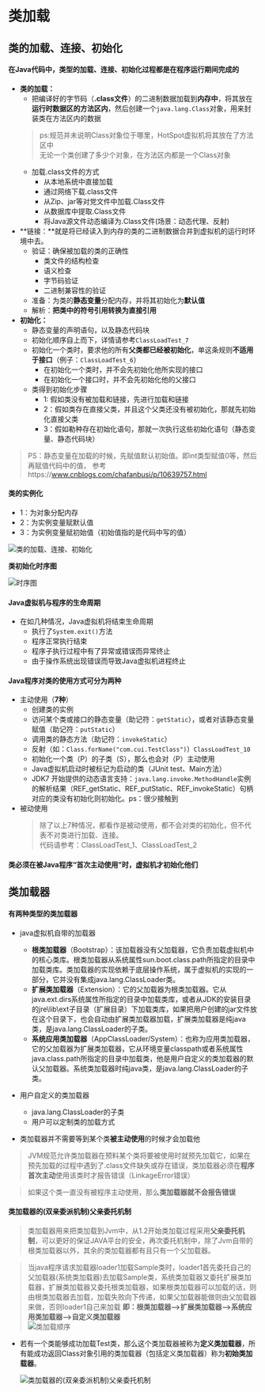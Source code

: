 # 类加载
## 类的加载、连接、初始化
#### 在Java代码中，类型的加载、连接、初始化过程都是在程序运行期间完成的
- **类的加载：**
  - 把编译好的字节码（**.class文件**）的二进制数据加载到**内存中**，将其放在**运行时数据区的方法区内**，然后创建一个`java.lang.Class`对象，用来封装类在方法区内的数据
  >ps:规范并未说明Class对象位于哪里，HotSpot虚拟机将其放在了方法区中</br>
  >无论一个类创建了多少个对象，在方法区内都是一个Class对象
  - 加载.class文件的方式
    - 从本地系统中直接加载
    - 通过网络下载.class文件
    - 从Zip、jar等对党文件中加载.Class文件
    - 从数据库中提取.Class文件
    - 将Java源文件动态编译为.Class文件(场景：动态代理、反射)
- **链接：**就是将已经读入到内存的类的二进制数据合并到虚拟机的运行时环境中去。
    - 验证：确保被加载的类的正确性
      - 类文件的结构检查
      - 语义检查
      - 字节码验证
      - 二进制兼容性的验证
    - 准备：为类的**静态变量**分配内存，并将其初始化为**默认值**
    - 解析：**把类中的符号引用转换为直接引用**
- **初始化：**
  - 静态变量的声明语句，以及静态代码块
  - 初始化顺序自上而下，详情请参考`ClassLoadTest_7`
  - 初始化一个类时，要求他的所有**父类都已经被初始化**，单这条规则**不适用于接口**（例子：`ClassLoadTest_6`）
    - 在初始化一个类时，并不会先初始化他所实现的接口
    - 在初始化一个接口时，并不会先初始化他的父接口
  - 类得到初始化步骤
    - 1: 假如类没有被加载和链接，先进行加载和链接
    - 2：假如类存在直接父类，并且这个父类还没有被初始化，那就先初始化直接父类
    - 3：假如勒种存在初始化语句，那就一次执行这些初始化语句（静态变量、静态代码块）

>PS：静态变量在加载的时候，先赋值默认初始值。即int类型赋值0等，然后再赋值代码中的值，
>参考https://www.cnblogs.com/chafanbusi/p/10639757.html

#### 类的实例化
- 1：为对象分配内存
- 2：为实例变量赋默认值
- 3：为实例变量赋初始值（初始值指的是代码中写的值）

![类的加载、连接、初始化](./img/classload.png)

**类初始化时序图**

![时序图](./img/classload2.png)

#### Java虚拟机与程序的生命周期
- 在如几种情况，Java虚拟机将结束生命周期
    - 执行了`System.exit()`方法
    - 程序正常执行结束
    - 程序子执行过程中有了异常或错误而异常终止
    - 由于操作系统出现错误而导致Java虚拟机进程终止

#### Java程序对类的使用方式可分为两种
- 主动使用（**7种**）
  - 创建类的实例
  - 访问某个类或接口的静态变量（助记符：`getStatic`），或者对该静态变量赋值（助记符：`putStatic`）
  - 调用类的静态方法（助记符：`invokeStatic`）
  - 反射（如：`Class.forName("com.cui.TestClass")`）`ClassLoadTest_10`
  - 初始化一个类（P）的子类（S），那么也会对（P）主动使用
  - Java虚拟机启动时被标记为启动的类（JUnit test、Main方法）
  - JDK7 开始提供的动态语言支持：`java.lang.invoke.MethodHandle`实例的解析结果（REF_getStatic、REF_putStatic、REF_invokeStatic）句柄对应的类没有初始化则初始化。ps：很少接触到
- 被动使用
  >除了以上7种情况，都看作是被动使用，都不会对类的初始化，但不代表不对类进行加载、连接。</br>
  代码请参考：ClassLoadTest_1、ClassLoadTest_2

#### 类必须在被Java程序“首次主动使用”时，虚拟机才初始化他们
## 类加载器

#### 有两种类型的类加载器
  - java虚拟机自带的加载器
    - **根类加载器**（Bootstrap）：该加载器没有父加载器，它负责加载虚拟机中的核心类库。根类加载器从系统属性sun.boot.class.path所指定的目录中加载类库。类加载器的实现依赖于底层操作系统，属于虚拟机的实现的一部分，它并没有集成java.lang.ClassLoader类。
    - **扩展类加载器**（Extension）：它的父加载器为根类加载器。它从java.ext.dirs系统属性所指定的目录中加载类库，或者从JDK的安装目录的jre\lib\ext子目录（扩展目录）下加载类库，如果把用户创建的jar文件放在这个目录下，也会自动由扩展类加载器加载，扩展类加载器是纯java类，是java.lang.ClassLoader的子类。
    - **系统应用类加载器**（AppClassLoader/System）：也称为应用类加载器，它的父加载器为扩展类加载器，它从环境变量classpath或者系统属性java.class.path所指定的目录中加载类，他是用户自定义的类加载器的默认父加载器。系统类加载器时纯java类，是java.lang.ClassLoader的子类。

  - 用户自定义的类加载器
    - java.lang.ClassLoader的子类
    - 用户可以定制类的加载方式



- 类加载器并不需要等到某个类**被主动使用**的时候才会加载他

> JVM规范允许类加载器在预料某个类将要被使用时就预先加载它，如果在预先加载的过程中遇到了.class文件缺失或存在错误，类加载器必须在**程序首次主动**使用该类时才报告错误（LinkageError错误）

> 如果这个类一直没有被程序主动使用，那么**类加载器就不会报告错误**

#### 类加载器的(双亲委派机制)父亲委托机制
> 类加载器用来把类加载到Jvm中，从1.2开始类加载过程采用**父亲委托机制**，可以更好的保证JAVA平台的安全，再次委托机制中，除了Jvm自带的根类加载器以外，其余的类加载器都有且只有一个父加载器。

> 当java程序请求加载器loader1加载Sample类时，loader1首先委托自己的父加载器(系统类加载器)去加载Sample类，系统类加载器又委托扩展类加载器，扩展类加载器又委托根类加载器，如果根类加载器可以加载的话，则由根类加载器去加载，加载失败向下传递，如果父加载器能做则由父加载器来做，否则loader1自己来加载
> **即：根类加载器–>扩展类加载器–>系统应用类加载器–>自定义类加载器**</br>
  ![类加载顺序](./img/Snipaste_2019-11-07_14-51-04.png)

- 若有一个类能够成功加载Test类，那么这个类加载器被称为**定义类加载器**，所有能成功返回Class对象引用的类加载器（包括定义类加载器）称为**初始类加载器**。

  ![类加载器的(双亲委派机制)父亲委托机制](./img/loadmethod.png)
